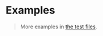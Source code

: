 # Examples

> More examples in [the test files](https://github.com/aureooms/js-poset/tree/main/test/src).
